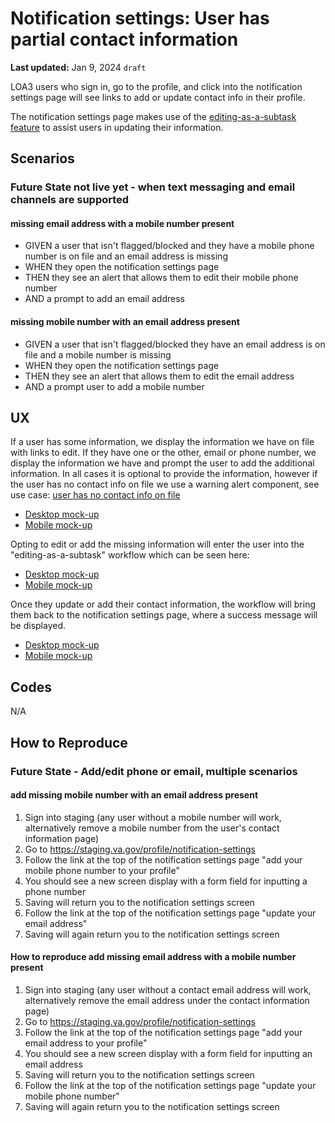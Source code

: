 # Notification settings: User has partial contact information
**Last updated:** Jan 9, 2024 `draft`

LOA3 users who sign in, go to the profile, and click into the notification settings page will see links to add or update contact info in their profile.

The notification settings page makes use of the [editing-as-a-subtask feature](https://github.com/department-of-veterans-affairs/va.gov-team/blob/master/products/identity-personalization/profile/editing-as-a-subtask/README.md) to assist users in updating their information. 

## Scenarios
### Future State not live yet - when text messaging and email channels are supported
#### missing email address with a mobile number present 
- GIVEN a user that isn't flagged/blocked and they have a mobile phone number is on file and an email address is missing
- WHEN they open the notification settings page
- THEN they see an alert that allows them to edit their mobile phone number
- AND a prompt to add an email address

#### missing mobile number with an email address present
- GIVEN a user that isn't flagged/blocked they have an email address is on file and a mobile number is missing
- WHEN they open the notification settings page
- THEN they see an alert that allows them to edit the email address
- AND a prompt user to add a mobile number

## UX
If a user has some information, we display the information we have on file with links to edit. If they have one or the other, email or phone number, we display the information we have and prompt the user to add the additional information. In all cases it is optional to provide the information, however if the user has no contact info on file we use a warning alert component, see use case: [user has no contact info on file](https://github.com/department-of-veterans-affairs/va.gov-team/blob/master/products/identity-personalization/profile/notification-preferences/use-cases/user-missing-contact-info.md)

- [Desktop mock-up](https://www.figma.com/file/e6JEtrwZCInKk9SjZktx2T/Profile---Notification-Settings?type=design&node-id=0%3A629&mode=design&t=4hcF5PbwSfYGrKeO-1)
- [Mobile  mock-up](https://www.figma.com/file/e6JEtrwZCInKk9SjZktx2T/Profile---Notification-Settings?type=design&node-id=0%3A510&mode=design&t=qGlUFpAiFQ8zwGc3-1)

Opting to edit or add the missing information will enter the user into the "editing-as-a-subtask" workflow which can be seen here:

- [Desktop mock-up](https://www.figma.com/file/zRlluj4zQgu4yNykyp3LjS/Profile---Editing-sub-task?type=design&node-id=0%3A166&mode=design&t=Af2eoJ2Sg5TonhQ2-1)
- [Mobile mock-up](https://www.figma.com/file/zRlluj4zQgu4yNykyp3LjS/Profile---Editing-sub-task?type=design&node-id=0%3A1&mode=design&t=Af2eoJ2Sg5TonhQ2-1)

Once they update or add their contact information, the workflow will bring them back to the notification settings page, where a success message will be displayed.

- [Desktop mock-up](https://www.figma.com/file/e6JEtrwZCInKk9SjZktx2T/Profile---Notification-Settings?type=design&node-id=0%3A1066&mode=design&t=fFXrAB6EhydHOLDF-1)
- [Mobile  mock-up](https://www.figma.com/file/e6JEtrwZCInKk9SjZktx2T/Profile---Notification-Settings?type=design&node-id=0%3A426&mode=design&t=fFXrAB6EhydHOLDF-1)

## Codes
N/A

## How to Reproduce 
### Future State - Add/edit phone or email, multiple scenarios

#### add missing mobile number with an email address present 
1. Sign into staging (any user without a mobile number will work, alternatively remove a mobile number from the user's contact information page) 
2. Go to https://staging.va.gov/profile/notification-settings 
3. Follow the link at the top of the notification settings page "add your mobile phone number to your profile"
4. You should see a new screen display with a form field for inputting a phone number
5. Saving will return you to the notification settings screen
6. Follow the link at the top of the notification settings page "update your email address"
7. Saving will again return you to the notification settings screen

#### How to reproduce add missing email address with a mobile number present  
1. Sign into staging (any user without a contact email address will work, alternatively remove the email address under the contact information page) 
2. Go to https://staging.va.gov/profile/notification-settings 
3. Follow the link at the top of the notification settings page "add your email address to your profile"
4. You should see a new screen display with a form field for inputting an email address
5. Saving will return you to the notification settings screen
6. Follow the link at the top of the notification settings page "update your mobile phone number"
7. Saving will again return you to the notification settings screen

